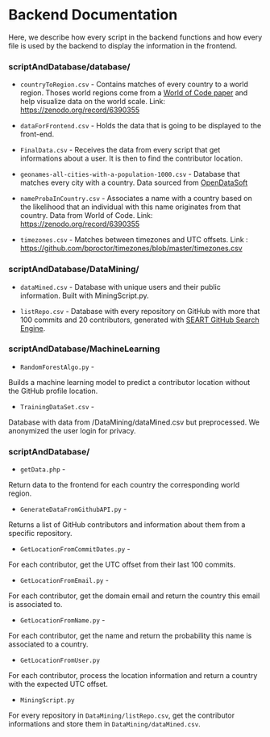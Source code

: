 # Backend Documentation

Here, we describe how every script in the backend functions and how every file is used by the backend to display the information in the frontend. 

### scriptAndDatabase/database/

* `countryToRegion.csv` - 
Contains matches of every country to a world region. Thoses world regions come from a [World of Code paper](https://dl.acm.org/doi/pdf/10.1145/3524842.3528471) and help visualize data on the world scale. Link: https://zenodo.org/record/6390355

* `dataForFrontend.csv` - 
Holds the data that is going to be displayed to the front-end. 

* `FinalData.csv` - 
Receives the data from every script that get informations about a user. It is then to find the contributor location.

* `geonames-all-cities-with-a-population-1000.csv` - 
Database that matches every city with a country. Data sourced from [OpenDataSoft](https://public.opendatasoft.com/explore/dataset/geonames-all-cities-with-a-population-1000/table/?disjunctive.cou_name_en&sort=name)

* `nameProbaInCountry.csv` - 
Associates a name with a country based on the likelihood that an individual with this name originates from that country. Data from World of Code.
Link: https://zenodo.org/record/6390355

* `timezones.csv` - 
Matches between timezones and UTC offsets.
Link : https://github.com/bproctor/timezones/blob/master/timezones.csv


### scriptAndDatabase/DataMining/

* `dataMined.csv` - 
Database with unique users and their public information. Built with MiningScript.py.

* `listRepo.csv` - 
Database with every repository on GitHub with more that 100 commits and 20 contributors, generated with [SEART GitHub Search Engine](https://seart-ghs.si.usi.ch/).


### scriptAndDatabase/MachineLearning

* `RandomForestAlgo.py` - 

Builds a machine learning model to predict a contributor location without the GitHub profile location.

* `TrainingDataSet.csv` - 

Database with data from /DataMining/dataMined.csv but preprocessed. We anonymized the user login for privacy.


### scriptAndDatabase/

* `getData.php` - 

Return data to the frontend for each country the corresponding world region.

* `GenerateDataFromGithubAPI.py` - 

Returns a list of GitHub contributors and information about them from a specific repository.

* `GetLocationFromCommitDates.py` - 

For each contributor, get the UTC offset from their last 100 commits.

* `GetLocationFromEmail.py` - 

For each contributor, get the domain email and return the country this email is associated to.

* `GetLocationFromName.py` - 

For each contributor, get the name and return the probability this name is associated to a country.

* `GetLocationFromUser.py`

For each contributor, process the location information and return a country with the expected UTC offset.

* `MiningScript.py`

For every repository in `DataMining/listRepo.csv`, get the contributor informations and store them in `DataMining/dataMined.csv`.

